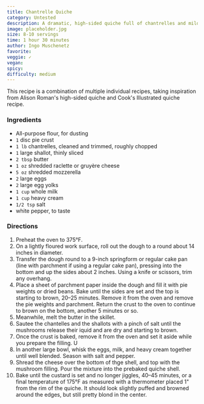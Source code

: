 ```yaml
---
title: Chantrelle Quiche
category: Untested
description: A dramatic, high-sided quiche full of chantrelles and mild cheeses.
image: placeholder.jpg
size: 8-10 servings
time: 1 hour 30 minutes
author: Ingo Muschenetz
favorite: 
veggie: ✓
vegan: 
spicy: 
difficulty: medium
---
```


This recipe is a combination of multiple individual recipes, taking inspiration from Alison Roman's high-sided quiche and Cook's Illustrated quiche recipe.

### Ingredients

* All-purpose flour, for dusting
* `1` disc pie crust
* `1 lb` chantrelles, cleaned and trimmed, roughly chopped
* `1` large shallot, thinly sliced
* `2 tbsp` butter
* `1 oz` shredded raclette or gruyère cheese
* `5 oz` shredded mozzerella
* `2` large eggs
* `2` large egg yolks
* `1 cup` whole milk
* `1 cup` heavy cream
* `1/2 tsp` salt
* white pepper, to taste

### Directions

1. Preheat the oven to 375°F.
2. On a lightly floured work surface, roll out the dough to a round about 14 inches in diameter.
3. Transfer the dough round to a 9-inch springform or regular cake pan (line with parchment if using a regular cake pan), pressing into the bottom and up the sides about 2 inches. Using a knife or scissors, trim any overhang.
4. Place a sheet of parchment paper inside the dough and fill it with pie weights or dried beans. Bake until the sides are set and the top is starting to brown, 20–25 minutes. Remove it from the oven and remove the pie weights and parchment. Return the crust to the oven to continue to brown on the bottom, another 5 minutes or so.
5. Meanwhile, melt the butter in the skillet.
6. Sautee the chantelles and the shallots with a pinch of salt until the mushrooms release their iquid and are dry and starting to brown.
7. Once the crust is baked, remove it from the oven and set it aside while you prepare the filling. U
8. In another large bowl, whisk the eggs, milk, and heavy cream together until well blended. Season with salt and pepper.
9. Shread the cheese over the bottom of thge shell, and top with the mushroom filling. Pour the mixture into the prebaked quiche shell.
10. Bake until the custard is set and no longer jiggles, 40–45 minutes, or a final temperature of 175°F as measured with a thermometer placed 1" from the rim of the quiche. It should look slightly puffed and browned around the edges, but still pretty blond in the center.